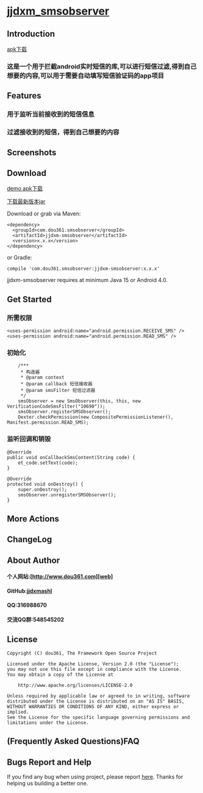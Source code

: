 
# [jjdxm_smsobserver][project] #
## Introduction ##
[apk下载][downapk]

### 这是一个用于拦截android实时短信的库,可以进行短信过滤,得到自己想要的内容,可以用于需要自动填写短信验证码的app项目 ###

## Features ##

### 用于监听当前接收到的短信信息 ###
### 过滤接收到的短信，得到自己想要的内容 ###

## Screenshots ##
 
## Download ##

[demo apk下载][downapk]

[下载最新版本jar][lastjar]

Download or grab via Maven:

	<dependency>
	  <groupId>com.dou361.smsobserver</groupId>
	  <artifactId>jjdxm-smsobserver</artifactId>
	  <version>x.x.x</version>
	</dependency>

or Gradle:

	compile 'com.dou361.smsobserver:jjdxm-smsobserver:x.x.x'


jjdxm-smsobserver requires at minimum Java 15 or Android 4.0.

## Get Started ##

### 所需权限 ###

	<uses-permission android:name="android.permission.RECEIVE_SMS" />
    <uses-permission android:name="android.permission.READ_SMS" />

### 初始化 ###

		/***
         * 构造器
         * @param context
         * @param callback 短信接收器
         * @param smsFilter 短信过滤器
         */
        smsObserver = new SmsObserver(this, this, new VerificationCodeSmsFilter("10690"));
        smsObserver.registerSMSObserver();
        Dexter.checkPermission(new CompositePermissionListener(), Manifest.permission.READ_SMS);

### 监听回调和销毁 ###

	@Override
    public void onCallbackSmsContent(String code) {
        et_code.setText(code);
    }

    @Override
    protected void onDestroy() {
        super.onDestroy();
        smsObserver.unregisterSMSObserver();
    }


## More Actions ##

## ChangeLog ##

## About Author ##

#### 个人网站:[http://www.dou361.com][web] ####
#### GitHub:[jjdxmashl][github] ####
#### QQ:316988670 ####
#### 交流QQ群:548545202 ####


## License ##

    Copyright (C) dou361, The Framework Open Source Project
    
    Licensed under the Apache License, Version 2.0 (the "License");
    you may not use this file except in compliance with the License.
    You may obtain a copy of the License at
    
     	http://www.apache.org/licenses/LICENSE-2.0
    
    Unless required by applicable law or agreed to in writing, software
    distributed under the License is distributed on an "AS IS" BASIS,
    WITHOUT WARRANTIES OR CONDITIONS OF ANY KIND, either express or implied.
    See the License for the specific language governing permissions and
    limitations under the License.

## (Frequently Asked Questions)FAQ ##
## Bugs Report and Help ##

If you find any bug when using project, please report [here][issues]. Thanks for helping us building a better one.




[web]:http://www.dou361.com
[github]:https://github.com/jjdxmashl/
[project]:https://github.com/jjdxmashl/jjdxm_smsobserver/
[issues]:https://github.com/jjdxmashl/jjdxm_smsobserver/issues/new
[downapk]:https://raw.githubusercontent.com/jjdxmashl/jjdxm_smsobserver/master/apk/app-debug.apk
[lastaar]:https://raw.githubusercontent.com/jjdxmashl/jjdxm_smsobserver/master/release/jjdxm-smsobserver-1.0.0.aar
[lastjar]:https://raw.githubusercontent.com/jjdxmashl/jjdxm_smsobserver/master/release/jjdxm-smsobserver-1.0.0.jar
[icon01]:https://raw.githubusercontent.com/jjdxmashl/jjdxm_smsobserver/master/screenshots/icon01.png
[icon02]:https://raw.githubusercontent.com/jjdxmashl/jjdxm_smsobserver/master/screenshots/icon02.png